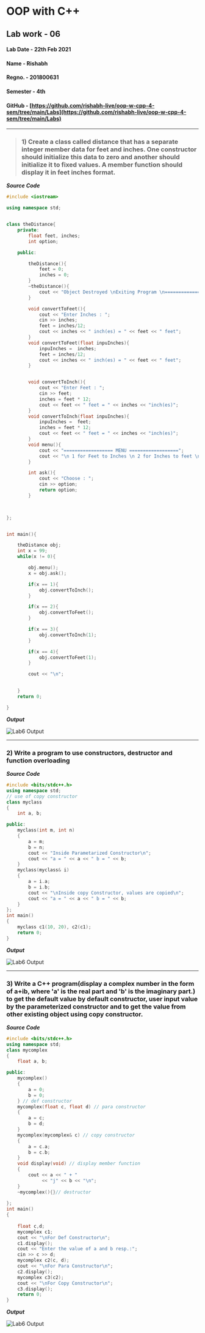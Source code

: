 # OOP with C++

## Lab work - 06

#### Lab Date - 22th Feb 2021

#### Name - Rishabh

#### Regno. - 201800631

#### Semester - 4th

#### GitHub - [https://github.com/rishabh-live/oop-w-cpp-4-sem/tree/main/Labs](https://github.com/rishabh-live/oop-w-cpp-4-sem/tree/main/Labs)

---

> ### 1) Create a class called distance that has a separate integer member data for feet and inches. One constructor should initialize this data to zero and another should initialize it to fixed values. A member function should display it in feet inches format.

 **_Source Code_**

```cpp
#include <iostream>

using namespace std;


class theDistance{
    private:
        float feet, inches;
        int option;

    public:

        theDistance(){
            feet = 0;
            inches = 0;
        }
        ~theDistance(){
            cout << "Object Destroyed \nExiting Program \n===============================================================\n" << endl;
        }

        void convertToFeet(){
            cout << "Enter Inches : ";
            cin >> inches;
            feet = inches/12; 
            cout << inches << " inch(es) = " << feet << " feet";
        }
        void convertToFeet(float inpuInches){
            inpuInches =  inches;
            feet = inches/12; 
            cout << inches << " inch(es) = " << feet << " feet";
        }


        void convertToInch(){
            cout << "Enter Feet : ";
            cin >> feet;
            inches = feet * 12; 
            cout << feet << " feet = " << inches << "inch(es)";
        }
        void convertToInch(float inpuInches){
            inpuInches =  feet;
            inches = feet * 12;
            cout << feet << " feet = " << inches << "inch(es)";
        }
        void menu(){
            cout << "================== MENU ==================";
            cout << "\n 1 for Feet to Inches \n 2 for Inches to feet \n 3 for examine Feet to Inches \n 4 for examine Inches to feet \n 0 to exit \n\n";
        }

        int ask(){
            cout << "Choose : ";
            cin >> option;
            return option;
        }

        

};


int main(){

    theDistance obj;
    int x = 99;
    while(x != 0){

        obj.menu();
        x = obj.ask();

        if(x == 1){
            obj.convertToInch();
        }

        if(x == 2){
            obj.convertToFeet();
        }

        if(x == 3){
            obj.convertToInch(1);
        }

        if(x == 4){
            obj.convertToFeet(1);
        }

        cout << "\n";

        
    }
    return 0;

}
```

**_Output_**

![Lab6 Output](../outputs/Lab_6_1_cw.png)

----
### 2) Write a program to use constructors, destructor and function overloading

 **_Source Code_**

```cpp
#include <bits/stdc++.h>
using namespace std;
// use of copy constructor
class myclass
{
    int a, b;

public:
    myclass(int m, int n)
    {
        a = m;
        b = n;
        cout << "Inside Parametarized Constructor\n";
        cout << "a = " << a << " b = " << b;
    }
    myclass(myclass& i)
    {
        a = i.a;
        b = i.b;
        cout << "\nInside copy Constructor, values are copied\n";
        cout << "a = " << a << " b = " << b;
    }
};
int main()
{
    myclass c1(10, 20), c2(c1);
    return 0;
}
```
**_Output_**

![Lab6 Output](../outputs/Lab_6_1.png)

----
### 3) Write a C++ program(display a complex number in the form of a+ib, where 'a' is the real part and 'b' is the imaginary part.) to get the default value by default constructor, user input value by the parameterized constructor and to get the value from other existing object using copy constructor.

 **_Source Code_**

```cpp
#include <bits/stdc++.h>
using namespace std;
class mycomplex
{
    float a, b;

public:
    mycomplex()
    {
        a = 0;
        b = 0;
    } // def constructor
    mycomplex(float c, float d) // para constructor
    {
        a = c;
        b = d;
    }
    mycomplex(mycomplex& c) // copy constructor
    {
        a = c.a;
        b = c.b;
    }
    void display(void) // display member function
    {
        cout << a << " + "
             << "j" << b << "\n";
    }
    ~mycomplex(){}// destructor
    
};
int main()
{
    
    float c,d;
    mycomplex c1;
    cout << "\nFor Def Constructor\n";
    c1.display();
    cout << "Enter the value of a and b resp.:";
    cin >> c >> d;
    mycomplex c2(c, d);
    cout << "\nFor Para Constructor\n";
    c2.display();
    mycomplex c3(c2);
    cout << "\nFor Copy Constructor\n";
    c3.display();
    return 0;
}
```
**_Output_**

![Lab6 Output](../outputs/Lab_6_3.png)